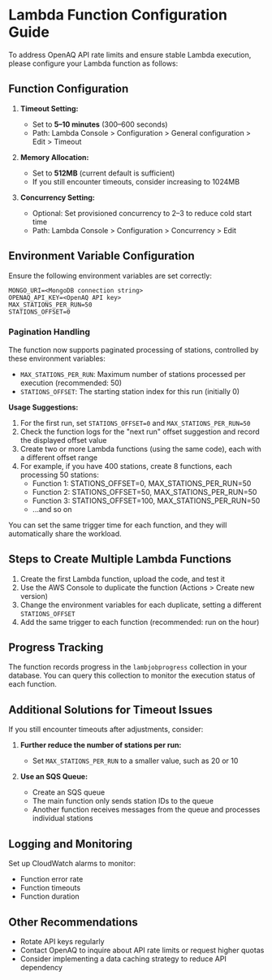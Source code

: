 # Lambda Function Configuration Guide

To address OpenAQ API rate limits and ensure stable Lambda execution, please configure your Lambda function as follows:

## Function Configuration

1. **Timeout Setting:**
   - Set to **5–10 minutes** (300–600 seconds)
   - Path: Lambda Console > Configuration > General configuration > Edit > Timeout

2. **Memory Allocation:**
   - Set to **512MB** (current default is sufficient)
   - If you still encounter timeouts, consider increasing to 1024MB

3. **Concurrency Setting:**
   - Optional: Set provisioned concurrency to 2–3 to reduce cold start time
   - Path: Lambda Console > Configuration > Concurrency > Edit

## Environment Variable Configuration

Ensure the following environment variables are set correctly:
```
MONGO_URI=<MongoDB connection string>
OPENAQ_API_KEY=<OpenAQ API key>
MAX_STATIONS_PER_RUN=50
STATIONS_OFFSET=0
```

### Pagination Handling

The function now supports paginated processing of stations, controlled by these environment variables:

- `MAX_STATIONS_PER_RUN`: Maximum number of stations processed per execution (recommended: 50)
- `STATIONS_OFFSET`: The starting station index for this run (initially 0)

**Usage Suggestions:**
1. For the first run, set `STATIONS_OFFSET=0` and `MAX_STATIONS_PER_RUN=50`
2. Check the function logs for the "next run" offset suggestion and record the displayed offset value
3. Create two or more Lambda functions (using the same code), each with a different offset range
4. For example, if you have 400 stations, create 8 functions, each processing 50 stations:
   - Function 1: STATIONS_OFFSET=0, MAX_STATIONS_PER_RUN=50
   - Function 2: STATIONS_OFFSET=50, MAX_STATIONS_PER_RUN=50
   - Function 3: STATIONS_OFFSET=100, MAX_STATIONS_PER_RUN=50
   - ...and so on

You can set the same trigger time for each function, and they will automatically share the workload.

## Steps to Create Multiple Lambda Functions

1. Create the first Lambda function, upload the code, and test it
2. Use the AWS Console to duplicate the function (Actions > Create new version)
3. Change the environment variables for each duplicate, setting a different `STATIONS_OFFSET`
4. Add the same trigger to each function (recommended: run on the hour)

## Progress Tracking

The function records progress in the `lambjobprogress` collection in your database. You can query this collection to monitor the execution status of each function.

## Additional Solutions for Timeout Issues

If you still encounter timeouts after adjustments, consider:

1. **Further reduce the number of stations per run:**
   - Set `MAX_STATIONS_PER_RUN` to a smaller value, such as 20 or 10

2. **Use an SQS Queue:**
   - Create an SQS queue
   - The main function only sends station IDs to the queue
   - Another function receives messages from the queue and processes individual stations

## Logging and Monitoring

Set up CloudWatch alarms to monitor:
- Function error rate
- Function timeouts
- Function duration

## Other Recommendations

- Rotate API keys regularly
- Contact OpenAQ to inquire about API rate limits or request higher quotas
- Consider implementing a data caching strategy to reduce API dependency 